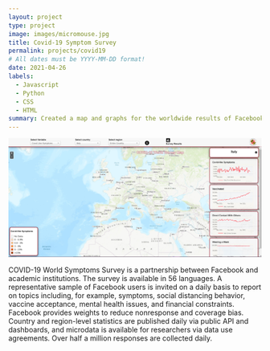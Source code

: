 ```yaml
---
layout: project
type: project
image: images/micromouse.jpg
title: Covid-19 Symptom Survey
permalink: projects/covid19
# All dates must be YYYY-MM-DD format!
date: 2021-04-26
labels:
  - Javascript
  - Python
  - CSS
  - HTML
summary: Created a map and graphs for the worldwide results of Facebook's COVID-19 Symptom Survey 
---
```


<div class="ui small rounded images">
  <img class="ui image" src="../images/portfolio1.PNG">
</div>

COVID-19 World Symptoms Survey is a partnership between Facebook and academic institutions. The survey is available in 56 languages. A representative sample of Facebook users is invited on a daily basis to report on topics including, for example, symptoms, social distancing behavior, vaccine acceptance, mental health issues, and financial constraints. Facebook provides weights to reduce nonresponse and coverage bias. Country and region-level statistics are published daily via public API and dashboards, and microdata is available for researchers via data use agreements. Over half a million responses are collected daily.

